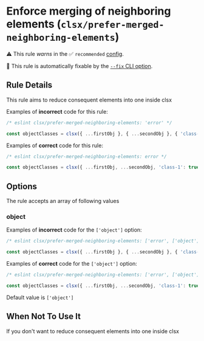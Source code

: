 # Enforce merging of neighboring elements (`clsx/prefer-merged-neighboring-elements`)

⚠️ This rule _warns_ in the ✅ `recommended` [config](https://github.com/temoncher/eslint-plugin-clsx#presets).

🔧 This rule is automatically fixable by the [`--fix` CLI option](https://eslint.org/docs/latest/user-guide/command-line-interface#--fix).

<!-- end auto-generated rule header -->

## Rule Details

This rule aims to reduce consequent elements into one inside clsx

Examples of **incorrect** code for this rule:

```js
/* eslint clsx/prefer-merged-neighboring-elements: 'error' */

const objectClasses = clsx({ ...firstObj }, { ...secondObj }, { 'class-1': true , 'class-2': true }, someObj, { 'class-3': true && true });
```

Examples of **correct** code for this rule:

```js
/* eslint clsx/prefer-merged-neighboring-elements: error */

const objectClasses = clsx({ ...firstObj, ...secondObj, 'class-1': true , 'class-2': true }, someObj, { 'class-3': true && true });
```

## Options

The rule accepts an array of following values

### object

Examples of **incorrect** code for the `['object']` option:

```js
/* eslint clsx/prefer-merged-neighboring-elements: ['error', ['object']] */

const objectClasses = clsx({ ...firstObj }, { ...secondObj }, { 'class-1': true , 'class-2': true }, someObj, { 'class-3': true && true });
```

Examples of **correct** code for the `['object']` option:

```js
/* eslint clsx/prefer-merged-neighboring-elements: ['error', ['object']] */

const objectClasses = clsx({ ...firstObj, ...secondObj, 'class-1': true , 'class-2': true }, someObj, { 'class-3': true && true });
```

Default value is `['object']`

## When Not To Use It

If you don't want to reduce consequent elements into one inside clsx
